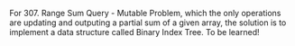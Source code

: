 For 307. Range Sum Query - Mutable Problem, which the only operations are updating and outputing a partial sum of a given array, the solution is to implement a data structure called Binary Index Tree. To be learned!
